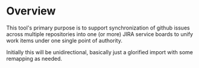 # Overview

This tool's primary purpose is to support synchronization of github issues across multiple repositories into one (or more) JIRA service boards to unify work items under one single point of authority.

Initially this will be unidirectional, basically just a glorified import with some remapping as needed. 
